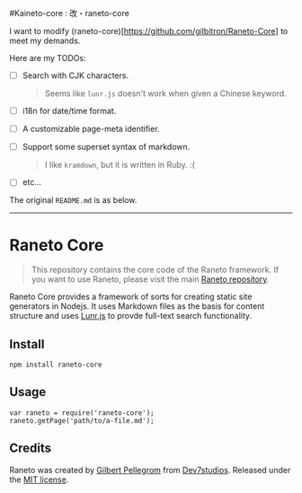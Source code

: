 #Kaineto-core : 改・raneto-core

I want to modify (raneto-core)[https://github.com/gilbitron/Raneto-Core] to meet my demands.

Here are my TODOs:

 * [ ] Search with CJK characters.
     > Seems like `lunr.js` doesn't work when given a Chinese keyword.
 * [ ] i18n for date/time format.
 * [ ] A customizable page-meta identifier.
 * [ ] Support some superset syntax of markdown.
     > I like `kramdown`, but it is written in Ruby. :(
 * [ ] etc...


The original `README.md` is as below.

- - - -

# Raneto Core

> This repository contains the core code of the Raneto framework. If you want to use Raneto, please visit the main [Raneto repository](https://github.com/gilbitron/Raneto).

Raneto Core provides a framework of sorts for creating static site generators in Nodejs. It uses Markdown files as the basis for content structure and uses [Lunr.js](http://lunrjs.com) to provde full-text search functionality.

## Install

    npm install raneto-core

## Usage

```
var raneto = require('raneto-core');
raneto.getPage('path/to/a-file.md');
```

## Credits

Raneto was created by [Gilbert Pellegrom](http://gilbert.pellegrom.me) from
[Dev7studios](http://dev7studios.com). Released under the [MIT license](https://raw.githubusercontent.com/gilbitron/Raneto-Core/master/LICENSE).
